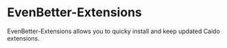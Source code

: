 # EvenBetter-Extensions
 EvenBetter-Extensions allows you to quicky install and keep updated Caido extensions.
